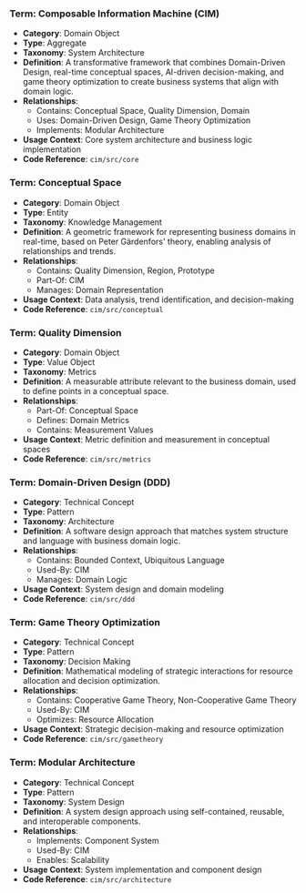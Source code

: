 ### Term: Composable Information Machine (CIM)
- **Category**: Domain Object
- **Type**: Aggregate
- **Taxonomy**: System Architecture
- **Definition**: A transformative framework that combines Domain-Driven Design, real-time conceptual spaces, AI-driven decision-making, and game theory optimization to create business systems that align with domain logic.
- **Relationships**:
  * Contains: Conceptual Space, Quality Dimension, Domain
  * Uses: Domain-Driven Design, Game Theory Optimization
  * Implements: Modular Architecture
- **Usage Context**: Core system architecture and business logic implementation
- **Code Reference**: `cim/src/core`

### Term: Conceptual Space
- **Category**: Domain Object
- **Type**: Entity
- **Taxonomy**: Knowledge Management
- **Definition**: A geometric framework for representing business domains in real-time, based on Peter Gärdenfors' theory, enabling analysis of relationships and trends.
- **Relationships**:
  * Contains: Quality Dimension, Region, Prototype
  * Part-Of: CIM
  * Manages: Domain Representation
- **Usage Context**: Data analysis, trend identification, and decision-making
- **Code Reference**: `cim/src/conceptual`

### Term: Quality Dimension
- **Category**: Domain Object
- **Type**: Value Object
- **Taxonomy**: Metrics
- **Definition**: A measurable attribute relevant to the business domain, used to define points in a conceptual space.
- **Relationships**:
  * Part-Of: Conceptual Space
  * Defines: Domain Metrics
  * Contains: Measurement Values
- **Usage Context**: Metric definition and measurement in conceptual spaces
- **Code Reference**: `cim/src/metrics`

### Term: Domain-Driven Design (DDD)
- **Category**: Technical Concept
- **Type**: Pattern
- **Taxonomy**: Architecture
- **Definition**: A software design approach that matches system structure and language with business domain logic.
- **Relationships**:
  * Contains: Bounded Context, Ubiquitous Language
  * Used-By: CIM
  * Manages: Domain Logic
- **Usage Context**: System design and domain modeling
- **Code Reference**: `cim/src/ddd`

### Term: Game Theory Optimization
- **Category**: Technical Concept
- **Type**: Pattern
- **Taxonomy**: Decision Making
- **Definition**: Mathematical modeling of strategic interactions for resource allocation and decision optimization.
- **Relationships**:
  * Contains: Cooperative Game Theory, Non-Cooperative Game Theory
  * Used-By: CIM
  * Optimizes: Resource Allocation
- **Usage Context**: Strategic decision-making and resource optimization
- **Code Reference**: `cim/src/gametheory`

### Term: Modular Architecture
- **Category**: Technical Concept
- **Type**: Pattern
- **Taxonomy**: System Design
- **Definition**: A system design approach using self-contained, reusable, and interoperable components.
- **Relationships**:
  * Implements: Component System
  * Used-By: CIM
  * Enables: Scalability
- **Usage Context**: System implementation and component design
- **Code Reference**: `cim/src/architecture` 
